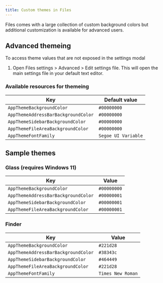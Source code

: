 ```yaml
---
title: Custom themes in Files
---
```


Files comes with a large collection of custom background colors but additional customization is available for advanced users.

## Advanced themeing
To access theme values that are not exposed in the settings modal
1. Open Files settings > Advanced > Edit settings file. This will open the main settings file in your default text editor.

### Available resources for themeing

| Key                                   | Default value                 |
| ------------------------------------- | ----------------------------- |
| `AppThemeBackgroundColor`             | `#00000000`                   |
| `AppThemeAddressBarBackgroundColor`   | `#00000000`                   |
| `AppThemeSidebarBackgroundColor`      | `#00000000`                   |
| `AppThemeFileAreaBackgroundColor`     | `#00000000`                   |
| `AppThemeFontFamily`                  | `Segoe UI Variable`           |


## Sample themes

### Glass (requires Windows 11)
| Key                                   | Value                         |
| ------------------------------------- | ------------------------------|
| `AppThemeBackgroundColor`             | `#00000000`                   |
| `AppThemeAddressBarBackgroundColor`   | `#00000001`                   |
| `AppThemeSidebarBackgroundColor`      | `#00000001`                   |
| `AppThemeFileAreaBackgroundColor`     | `#00000001`                   |

### Finder
| Key                                   | Value                         |
| ------------------------------------- | ------------------------------|
| `AppThemeBackgroundColor`             | `#221d28`                     |
| `AppThemeAddressBarBackgroundColor`   | `#38343c`                     |
| `AppThemeSidebarBackgroundColor`      | `#464449`                     |
| `AppThemeFileAreaBackgroundColor`     | `#221d28`                     |
| `AppThemeFontFamily`                  | `Times New Roman`             |
